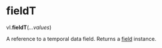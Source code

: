 # fieldT

vl.<b>fieldT</b>(<em>...values</em>)

A reference to a temporal data field.
Returns a [field](field) instance.
